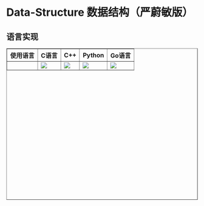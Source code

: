 # Data-Structure 数据结构（严蔚敏版） 

## 语言实现
<table border="1" width="400" height = "400">
		<!-- 第一行-->
		<tr>
		<th>使用语言</th>
		<th>C语言</th>
		<th>C++</th>
		<th>Python</th>
		<th>Go语言</th>
		</tr>
		<!-- 第二行-->
		<tr>
		<td></td>
		<td><a href="网址"> <img src="https://github.com/SolerHo/Data-Structure/blob/master/Images/C%E8%AF%AD%E8%A8%80.jpg" /></a></td>
		<td><a href="网址"> <img src="https://github.com/SolerHo/Data-Structure/blob/master/Images/C%2B%2B.jpg" /></a></td>
		<td><a href="网址"> <img src="https://github.com/SolerHo/Data-Structure/blob/master/Images/Python.jpg" /></a></td>
		<td><a href="网址"> <img src="https://github.com/SolerHo/Data-Structure/blob/master/Images/Go%E8%AF%AD%E8%A8%80.jpg" /></a></td>
		</tr>
</table>
    
    
